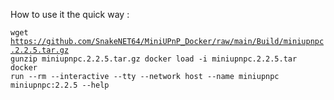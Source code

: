 How to use it the quick way :

<code>wget https://github.com/SnakeNET64/MiniUPnP_Docker/raw/main/Build/miniupnpc.2.2.5.tar.gz
gunzip miniupnpc.2.2.5.tar.gz
docker load -i miniupnpc.2.2.5.tar
docker run --rm --interactive --tty --network host --name miniupnpc miniupnpc:2.2.5 --help
</code>
